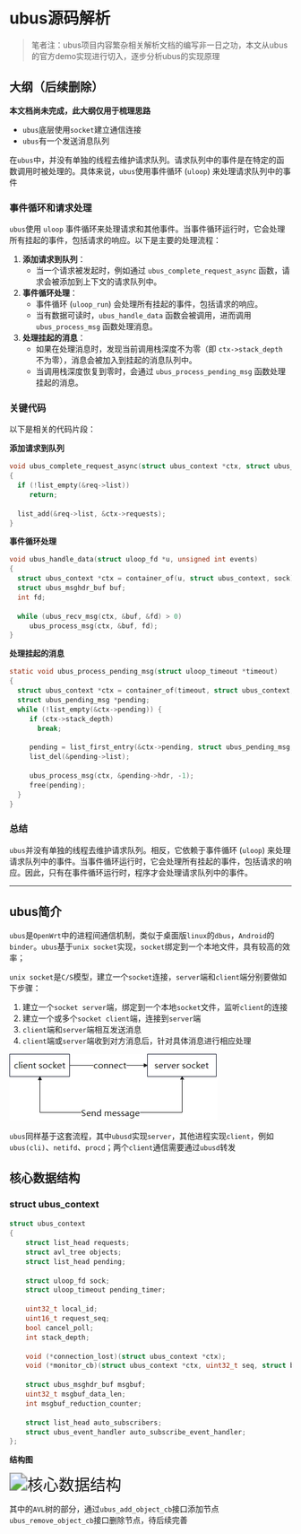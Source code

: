 # ubus源码解析

> 笔者注：ubus项目内容繁杂相关解析文档的编写非一日之功，本文从ubus的官方demo实现进行切入，逐步分析ubus的实现原理



## 大纲（后续删除）

**本文档尚未完成，此大纲仅用于梳理思路**

* `ubus`底层使用`socket`建立通信连接
* `ubus`有一个发送消息队列



在`ubus`中，并没有单独的线程去维护请求队列。请求队列中的事件是在特定的函数调用时被处理的。具体来说，`ubus`使用事件循环 (`uloop`) 来处理请求队列中的事件

### 事件循环和请求处理

`ubus`使用 `uloop` 事件循环来处理请求和其他事件。当事件循环运行时，它会处理所有挂起的事件，包括请求的响应。以下是主要的处理流程：

1. **添加请求到队列**：
    - 当一个请求被发起时，例如通过 `ubus_complete_request_async` 函数，请求会被添加到上下文的请求队列中。
2. **事件循环处理**：
    - 事件循环 (`uloop_run`) 会处理所有挂起的事件，包括请求的响应。
    - 当有数据可读时，`ubus_handle_data` 函数会被调用，进而调用 `ubus_process_msg` 函数处理消息。
3. **处理挂起的消息**：
    - 如果在处理消息时，发现当前调用栈深度不为零（即 `ctx->stack_depth` 不为零），消息会被加入到挂起的消息队列中。
    - 当调用栈深度恢复到零时，会通过 `ubus_process_pending_msg` 函数处理挂起的消息。

### 关键代码

以下是相关的代码片段：

**添加请求到队列**

```c
void ubus_complete_request_async(struct ubus_context *ctx, struct ubus_request *req)
{
  if (!list_empty(&req->list))
     return;

  list_add(&req->list, &ctx->requests);
}
```

**事件循环处理**

```c
void ubus_handle_data(struct uloop_fd *u, unsigned int events)
{
  struct ubus_context *ctx = container_of(u, struct ubus_context, sock);
  struct ubus_msghdr_buf buf;
  int fd;

  while (ubus_recv_msg(ctx, &buf, &fd) > 0)
     ubus_process_msg(ctx, &buf, fd);
}
```

**处理挂起的消息**

```c
static void ubus_process_pending_msg(struct uloop_timeout *timeout)
{
  struct ubus_context *ctx = container_of(timeout, struct ubus_context, pending_timer);
  struct ubus_pending_msg *pending;
  while (!list_empty(&ctx->pending)) {
     if (ctx->stack_depth)
       break;

     pending = list_first_entry(&ctx->pending, struct ubus_pending_msg, list);
     list_del(&pending->list);

     ubus_process_msg(ctx, &pending->hdr, -1);
     free(pending);
  }
}
```



### 总结

`ubus`并没有单独的线程去维护请求队列。相反，它依赖于事件循环 (`uloop`) 来处理请求队列中的事件。当事件循环运行时，它会处理所有挂起的事件，包括请求的响应。因此，只有在事件循环运行时，程序才会处理请求队列中的事件。



----



## ubus简介

`ubus`是`OpenWrt`中的进程间通信机制，类似于桌面版`linux`的`dbus`，`Android`的`binder`。`ubus`基于`unix socket`实现，`socket`绑定到一个本地文件，具有较高的效率；

`unix socket`是`C/S`模型，建立一个`socket`连接，`server`端和`client`端分别要做如下步骤：

1. 建立一个`socket server`端，绑定到一个本地`socket`文件，监听`client`的连接
2. 建立一个或多个`socket client`端，连接到`server`端
3. `client`端和`server`端相互发送消息
4. `client`端或`server`端收到对方消息后，针对具体消息进行相应处理

![ubus架构图](.\img\ubus架构图.jpg)

`ubus`同样基于这套流程，其中`ubusd`实现`server`，其他进程实现`client`，例如`ubus(cli)`、`netifd`、`procd`；两个`client`通信需要通过`ubusd`转发



## 核心数据结构

### **struct ubus_context**

```c
struct ubus_context
{
	struct list_head requests;
	struct avl_tree objects;
	struct list_head pending;

	struct uloop_fd sock;
	struct uloop_timeout pending_timer;

	uint32_t local_id;
	uint16_t request_seq;
	bool cancel_poll;
	int stack_depth;

	void (*connection_lost)(struct ubus_context *ctx);
	void (*monitor_cb)(struct ubus_context *ctx, uint32_t seq, struct blob_attr *data);

	struct ubus_msghdr_buf msgbuf;
	uint32_t msgbuf_data_len;
	int msgbuf_reduction_counter;

	struct list_head auto_subscribers;
	struct ubus_event_handler auto_subscribe_event_handler;
};
```

**结构图**

<img src="./img/%E6%A0%B8%E5%BF%83%E6%95%B0%E6%8D%AE%E7%BB%93%E6%9E%84.jpg" alt="核心数据结构" style="zoom:200%;" />

其中的`AVL`树的部分，通过`ubus_add_object_cb`接口添加节点`ubus_remove_object_cb`接口删除节点，待后续完善





